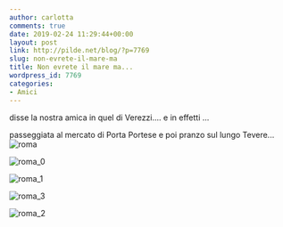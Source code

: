```yaml
---
author: carlotta
comments: true
date: 2019-02-24 11:29:44+00:00
layout: post
link: http://pilde.net/blog/?p=7769
slug: non-evrete-il-mare-ma
title: Non evrete il mare ma...
wordpress_id: 7769
categories:
- Amici
---
```


disse la nostra amica in quel di Verezzi.... e in effetti ...

passeggiata al mercato di Porta Portese e poi pranzo sul lungo Tevere...![roma](http://pilde.net/blog/wp-content/uploads/2019/03/roma.jpg)


 ![roma_0](http://pilde.net/blog/wp-content/uploads/2019/03/roma_0.jpg)


 ![roma_1](http://pilde.net/blog/wp-content/uploads/2019/03/roma_1.jpg)


 ![roma_3](http://pilde.net/blog/wp-content/uploads/2019/03/roma_3.jpg)


 ![roma_2](http://pilde.net/blog/wp-content/uploads/2019/03/roma_2.jpg)



